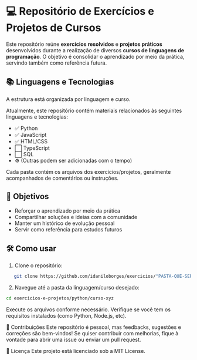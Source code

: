 # 💻 Repositório de Exercícios e Projetos de Cursos

Este repositório reúne **exercícios resolvidos** e **projetos práticos** desenvolvidos durante a realização de diversos **cursos de linguagens de programação**. O objetivo é consolidar o aprendizado por meio da prática, servindo também como referência futura.

## 📚 Linguagens e Tecnologias

A estrutura está organizada por linguagem e curso.

Atualmente, este repositório contém materiais relacionados às seguintes linguagens e tecnologias:

- ✅ Python
- ✅ JavaScript
- ✅ HTML/CSS
- ⬜ TypeScript
- ⬜ SQL
- ⚙️ (Outras podem ser adicionadas com o tempo)


Cada pasta contém os arquivos dos exercícios/projetos, geralmente acompanhados de comentários ou instruções.

## 🎯 Objetivos

- Reforçar o aprendizado por meio da prática
- Compartilhar soluções e ideias com a comunidade
- Manter um histórico de evolução pessoal
- Servir como referência para estudos futuros

## 🛠️ Como usar

1. Clone o repositório:
```bash
   git clone https://github.com/idaniloborges/exercicios/"PASTA-QUE-SERÁ-CLONADA.git
```
2. Navegue até a pasta da linguagem/curso desejado:

```bash
cd exercicios-e-projetos/python/curso-xyz
```

Execute os arquivos conforme necessário. Verifique se você tem os requisitos instalados (como Python, Node.js, etc).

🤝 Contribuições
Este repositório é pessoal, mas feedbacks, sugestões e correções são bem-vindos!
Se quiser contribuir com melhorias, fique à vontade para abrir uma issue ou enviar um pull request.

📄 Licença
Este projeto está licenciado sob a MIT License.
